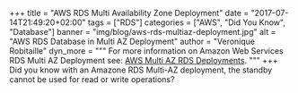 +++
title = "AWS RDS Multi Availability Zone Deployment"
date = "2017-07-14T21:49:20+02:00"
tags = ["RDS"]
categories = ["AWS", "Did You Know", "Database"]
banner = "img/blog/aws-rds-multiaz-deployment.jpg"
alt = "AWS RDS Database in Multi AZ Deployment"
author = "Veronique Robitaille"
dyn_more = """
For more information on Amazon Web Services RDS Multi AZ Deployment see: <a href="https://aws.amazon.com/rds/details/multi-az/" target="_blank">AWS Multi AZ RDS Deployments</a>.
"""
+++
Did you know with an Amazone RDS Multi-AZ deployment, the standby cannot be used for read or write operations?
